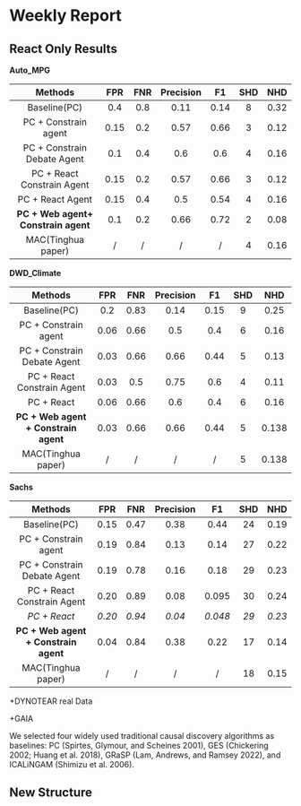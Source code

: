 # Weekly Report

## React Only Results

**Auto_MPG**

|               Methods               | FPR  | FNR  | Precision |  F1  | SHD  | NHD  |
| :---------------------------------: | :--: | :--: | :-------: | :--: | :--: | :--: |
|            Baseline(PC)             | 0.4  | 0.8  |   0.11    | 0.14 |  8   | 0.32 |
|        PC + Constrain agent         | 0.15 | 0.2  |   0.57    | 0.66 |  3   | 0.12 |
|     PC + Constrain Debate Agent     | 0.1  | 0.4  |    0.6    | 0.6  |  4   | 0.16 |
|     PC + React Constrain Agent      | 0.15 | 0.2  |   0.57    | 0.66 |  3   | 0.12 |
|          PC + React Agent           | 0.15 | 0.4  |    0.5    | 0.54 |  4   | 0.16 |
| **PC + Web agent+ Constrain agent** | 0.1  | 0.2  |   0.66    | 0.72 |  2   | 0.08 |
|         MAC(Tinghua paper)          |  /   |  /   |     /     |  /   |  4   | 0.16 |

**DWD_Climate**

|               Methods                | FPR  | FNR  | Precision |  F1  | SHD  |  NHD  |
| :----------------------------------: | :--: | :--: | :-------: | :--: | :--: | :---: |
|             Baseline(PC)             | 0.2  | 0.83 |   0.14    | 0.15 |  9   | 0.25  |
|         PC + Constrain agent         | 0.06 | 0.66 |    0.5    | 0.4  |  6   | 0.16  |
|     PC + Constrain Debate Agent      | 0.03 | 0.66 |   0.66    | 0.44 |  5   | 0.13  |
|      PC + React Constrain Agent      | 0.03 | 0.5  |   0.75    | 0.6  |  4   | 0.11  |
|              PC + React              | 0.06 | 0.66 |    0.6    | 0.4  |  6   | 0.16  |
| **PC + Web agent + Constrain agent** | 0.03 | 0.66 |   0.66    | 0.44 |  5   | 0.138 |
|          MAC(Tinghua paper)          |  /   |  /   |     /     |  /   |  5   | 0.138 |

**Sachs**

|               Methods                |  FPR   |  FNR   | Precision |   F1    | SHD  |  NHD   |
| :----------------------------------: | :----: | :----: | :-------: | :-----: | :--: | :----: |
|             Baseline(PC)             |  0.15  |  0.47  |   0.38    |  0.44   |  24  |  0.19  |
|         PC + Constrain agent         |  0.19  |  0.84  |   0.13    |  0.14   |  27  |  0.22  |
|     PC + Constrain Debate Agent      |  0.19  |  0.78  |   0.16    |  0.18   |  29  |  0.23  |
|      PC + React Constrain Agent      |  0.20  |  0.89  |   0.08    |  0.095  |  30  |  0.24  |
|             *PC + React*             | *0.20* | *0.94* |  *0.04*   | *0.048* | *29* | *0.23* |
| **PC + Web agent + Constrain agent** |  0.04  |  0.84  |   0.38    |  0.22   |  17  |  0.14  |
|          MAC(Tinghua paper)          |   /    |   /    |     /     |    /    |  18  |  0.15  |

+DYNOTEAR real Data

+GAIA 

We selected four widely used traditional causal discovery algorithms as baselines: PC (Spirtes, Glymour, and Scheines 2001), GES (Chickering 2002; Huang et al. 2018), GRaSP (Lam, Andrews, and Ramsey 2022), and ICALiNGAM (Shimizu et al. 2006).

## New Structure






